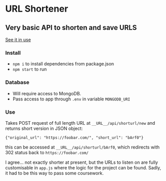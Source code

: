 URL Shortener
=============

## Very basic API to shorten and save URLS
[See it in use](https://url-shortener.wrwebdev.repl.co)

### Install

 - `npm i` to install dependencies from package.json
 - `npm start` to run
 
 ### Database
 
  - Will require access to MongoDB. 
  - Pass access to app through `.env` in variable `MONGODB_URI`
  
### Use

Takes POST request of full length URL at `__URL__/api/shorturl/new` and returns short version in JSON object:
```
{"original_url": "https://foobar.com/", "short_url": "bArf0"}
```
this can be accessed at `__URL__/api/shorturl/bArf0`, which redirects with 302 status back to `https://foobar.com/`

I agree... not exactly shorter at present, but the URLs to listen on are fully customisable in `app.js` where the logic for the project can be found. Sadly, it had to be this way to pass some coursework.
